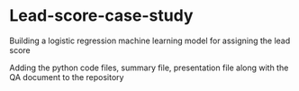 # Lead-score-case-study
Building a logistic regression machine learning model for assigning the lead score

Adding the python code files, summary file, presentation file along with the QA document to the repository
